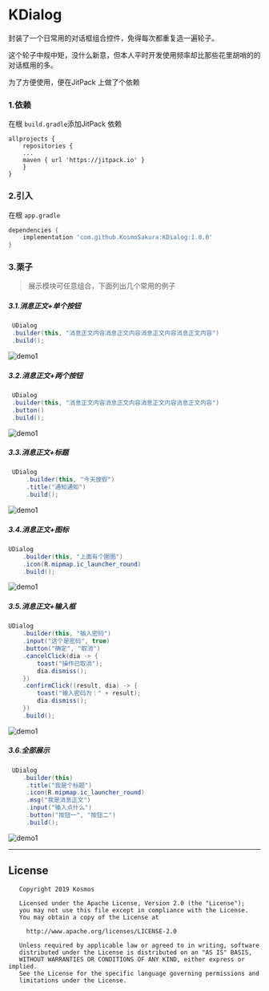 # KDialog
封装了一个日常用的对话框组合控件，免得每次都重复造一遍轮子。

这个轮子中规中矩，没什么新意，但本人平时开发使用频率却比那些花里胡哨的的对话框用的多。

为了方便使用，便在JitPack 上做了个依赖

### 1.依赖

在根 `build.gradle`添加JitPack 依赖

```
allprojects {
	repositories {
	...
	maven { url 'https://jitpack.io' }
	}
}
```

### 2.引入

在根 `app.gradle`

```gradle
dependencies {
	implementation 'com.github.KosmoSakura:KDialog:1.0.0'
}
```
### 3.栗子

> 展示模块可任意组合，下面列出几个常用的例子

##### 3.1.消息正文+单个按钮

```java
 UDialog
 .builder(this, "消息正文内容消息正文内容消息正文内容消息正文内容")
 .build();
```

![demo1](https://github.com/KosmoSakura/KDialog/blob/master/img/1.gif)

##### 3.2.消息正文+两个按钮

```java
 UDialog
 .builder(this, "消息正文内容消息正文内容消息正文内容消息正文内容")
 .button()
 .build();
```

![demo1](https://github.com/KosmoSakura/KDialog/blob/master/img/2.gif)

##### 3.3.消息正文+标题

```java
 UDialog
     .builder(this, "今天放假")
     .title("通知通知")
     .build();
```

![demo1](https://github.com/KosmoSakura/KDialog/blob/master/img/3.gif)

##### 3.4.消息正文+图标

```java
UDialog
    .builder(this, "上面有个圈圈")
    .icon(R.mipmap.ic_launcher_round)
    .build();
```

![demo1](https://github.com/KosmoSakura/KDialog/blob/master/img/4.gif)

##### 3.5.消息正文+输入框

```java
UDialog
	.builder(this, "输入密码")
    .input("这个是密码", true)
    .button("确定", "取消")
    .cancelClick(dia -> {
        toast("操作已取消");
        dia.dismiss();
    })
    .confirmClick((result, dia) -> {
        toast("输入密码为：" + result);
        dia.dismiss();
    })
    .build();
```

![demo1](https://github.com/KosmoSakura/KDialog/blob/master/img/5.gif)

##### 3.6.全部展示

```java
 UDialog
 	.builder(this)
     .title("我是个标题")
     .icon(R.mipmap.ic_launcher_round)
     .msg("我是消息正文")
     .input("输入点什么")
     .button("按钮一", "按钮二")
     .build();
```

![demo1](https://github.com/KosmoSakura/KDialog/blob/master/img/6.gif)

---

## License

```
   Copyright 2019 Kosmos

   Licensed under the Apache License, Version 2.0 (the "License");
   you may not use this file except in compliance with the License.
   You may obtain a copy of the License at

     http://www.apache.org/licenses/LICENSE-2.0

   Unless required by applicable law or agreed to in writing, software
   distributed under the License is distributed on an "AS IS" BASIS,
   WITHOUT WARRANTIES OR CONDITIONS OF ANY KIND, either express or implied.
   See the License for the specific language governing permissions and
   limitations under the License.
```